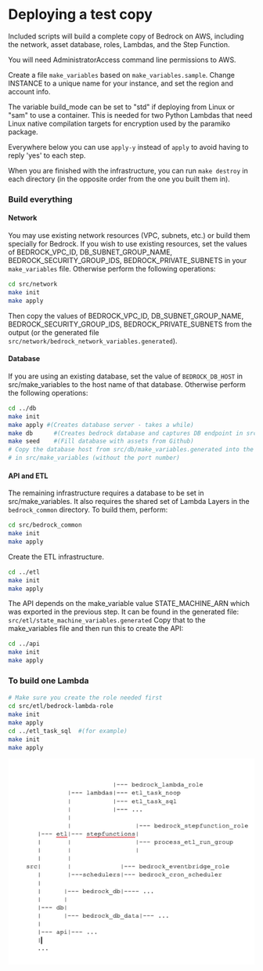 # Deploying a test copy
Included scripts will build a complete copy of Bedrock on AWS, including the network, asset database, roles, Lambdas, and the Step Function.

You will need AdministratorAccess command line permissions to AWS.

Create a file `make_variables` based on `make_variables.sample`. Change INSTANCE to a unique name for your instance, and set the region and account info.

The variable build_mode can be set to "std" if deploying from Linux or "sam" to use a container. This is needed for two Python Lambdas that need Linux native compilation targets for encryption used by the paramiko package.

Everywhere below you can use ```apply-y``` instead of ```apply``` to avoid having to reply 'yes' to each step.

When you are finished with the infrastructure, you can run ```make destroy``` in each directory (in the opposite order from the one you built them in).

### Build everything

#### Network
You may use existing network resources (VPC, subnets, etc.) or build them specially for Bedrock. If you wish to use existing resources, set the values of BEDROCK_VPC_ID, DB_SUBNET_GROUP_NAME, BEDROCK_SECURITY_GROUP_IDS, BEDROCK_PRIVATE_SUBNETS in your `make_variables` file. Otherwise perform the following operations:
```sh
cd src/network
make init
make apply
```
Then copy the values of BEDROCK_VPC_ID, DB_SUBNET_GROUP_NAME, BEDROCK_SECURITY_GROUP_IDS, BEDROCK_PRIVATE_SUBNETS from the output (or the generated file `src/network/bedrock_network_variables.generated`).

#### Database

If you are using an existing database, set the value of ```BEDROCK_DB_HOST``` in src/make_variables to the host name of that database. Otherwise perform the following operations:

```sh
cd ../db
make init
make apply #(Creates database server - takes a while)
make db      #(Creates bedrock database and captures DB endpoint in src/db/make_variables.generated)
make seed    #(Fill database with assets from Github)
# Copy the database host from src/db/make_variables.generated into the value of BEDROCK_DB_HOST
# in src/make_variables (without the port number)
```

#### API and ETL
The remaining infrastructure requires a database to be set in src/make_variables.
It also requires the shared set of Lambda Layers in the `bedrock_common` directory. 
To build them, perform:

```sh
cd src/bedrock_common
make init
make apply
```

Create the ETL infrastructure.

```sh
cd ../etl
make init
make apply
```

The API depends on the make_variable value STATE_MACHINE_ARN which was exported in the previous step. It can be found in the generated file: `src/etl/state_machine_variables.generated`
Copy that to the make_variables file and then run this to create the API:

``` sh
cd ../api
make init
make apply
```

### To build one Lambda
```sh
# Make sure you create the role needed first
cd src/etl/bedrock-lambda-role
make init
make apply
cd ../etl_task_sql  #(for example)
make init
make apply
```

![directory-structure](./deployment-folders.png)
